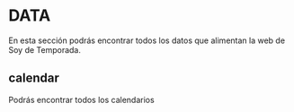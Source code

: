 # DATA
En esta sección podrás encontrar todos los datos que alimentan la web de Soy de Temporada.

## calendar
Podrás encontrar todos los calendarios
